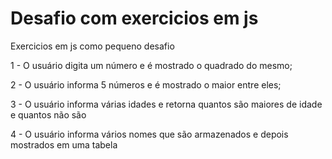 # Desafio com exercicios em js

Exercicios em js como pequeno desafio

1 - O usuário digita um número e é mostrado o quadrado do mesmo;

2 - O usuário informa 5 números e é mostrado o maior entre eles;

3 - O usuário informa várias idades e retorna quantos são maiores de idade e quantos não são

4 - O usuário informa vários nomes que são armazenados e depois mostrados em uma tabela
